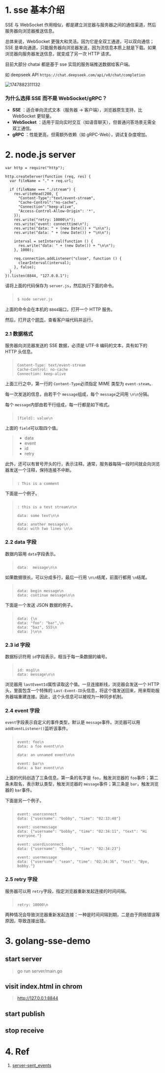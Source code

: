 # 1. sse 基本介绍

SSE 与 WebSocket 作用相似，都是建立浏览器与服务器之间的通信渠道，然后服务器向浏览器推送信息。

总体来说，WebSocket 更强大和灵活。因为它是全双工通道，可以双向通信；SSE 是单向通道，只能服务器向浏览器发送，因为流信息本质上就是下载。如果浏览器向服务器发送信息，就变成了另一次 HTTP 请求。

目前大部分 chatai 都是基于 sse 实现的服务端推送数据给客户端。

如 deepseek API `https://chat.deepseek.com/api/v0/chat/completion`

![1747882311132](image/README/1747882311132.png)

### **为什么选择 SSE 而不是 WebSocket/gRPC？**

- **SSE** ：适合单向流式文本（服务器 → 客户端），浏览器原生支持，比 WebSocket 更轻量。
- **WebSocket** ：适用于双向实时交互（如语音聊天），但普通问答场景无需全双工通信。
- **gRPC** ：性能更高，但需额外依赖（如 gRPC-Web），调试复杂度增加。

# 2. node.js server

```nodejs
var http = require("http");

http.createServer(function (req, res) {
  var fileName = "." + req.url;

  if (fileName === "./stream") {
    res.writeHead(200, {
      "Content-Type":"text/event-stream",
      "Cache-Control":"no-cache",
      "Connection":"keep-alive",
      "Access-Control-Allow-Origin": '*',
    });
    res.write("retry: 10000\n");
    res.write("event: connecttime\n");
    res.write("data: " + (new Date()) + "\n\n");
    res.write("data: " + (new Date()) + "\n\n");

    interval = setInterval(function () {
      res.write("data: " + (new Date()) + "\n\n");
    }, 1000);

    req.connection.addListener("close", function () {
      clearInterval(interval);
    }, false);
  }
}).listen(8844, "127.0.0.1");

```

请将上面的代码保存为 `server.js`，然后执行下面的命令。

> ```bash
>
> $ node server.js
> ```

上面的命令会在本机的 `8844`端口，打开一个 HTTP 服务。

然后，打开这个[网页](http://jsbin.com/vuziboduwa/edit?html,output)，查看客户端代码并运行。

### 2.1 数据格式

服务器向浏览器发送的 SSE 数据，必须是 UTF-8 编码的文本，具有如下的 HTTP 头信息。

> ```markup
>
> Content-Type: text/event-stream
> Cache-Control: no-cache
> Connection: keep-alive
> ```

上面三行之中，第一行的 `Content-Type`必须指定 MIME 类型为 `event-steam`。

每一次发送的信息，由若干个 `message`组成，每个 `message`之间用 `\n\n`分隔。

每个 `message`内部由若干行组成，每一行都是如下格式。

> ```markup
>
> [field]: value\n
> ```

上面的 `field`可以取四个值。

> - data
> - event
> - id
> - retry

此外，还可以有冒号开头的行，表示注释。通常，服务器每隔一段时间就会向浏览器发送一个注释，保持连接不中断。

> ```markup
>
> : This is a comment
> ```

下面是一个例子。

> ```markup
>
> : this is a test stream\n\n
>
> data: some text\n\n
>
> data: another message\n
> data: with two lines \n\n
> ```

### 2.2 data 字段

数据内容用 `data`字段表示。

> ```markup
>
> data:  message\n\n
> ```

如果数据很长，可以分成多行，最后一行用 `\n\n`结尾，前面行都用 `\n`结尾。

> ```markup
>
> data: begin message\n
> data: continue message\n\n
> ```

下面是一个发送 JSON 数据的例子。

> ```markup
>
> data: {\n
> data: "foo": "bar",\n
> data: "baz", 555\n
> data: }\n\n
> ```

### 2.3 id 字段

数据标识符用 `id`字段表示，相当于每一条数据的编号。

> ```markup
>
> id: msg1\n
> data: message\n\n
> ```

浏览器用 `lastEventId`属性读取这个值。一旦连接断线，浏览器会发送一个 HTTP 头，里面包含一个特殊的 `Last-Event-ID`头信息，将这个值发送回来，用来帮助服务器端重建连接。因此，这个头信息可以被视为一种同步机制。

### 2.4 event 字段

`event`字段表示自定义的事件类型，默认是 `message`事件。浏览器可以用 `addEventListener()`监听该事件。

> ```markup
>
> event: foo\n
> data: a foo event\n\n
>
> data: an unnamed event\n\n
>
> event: bar\n
> data: a bar event\n\n
> ```

上面的代码创造了三条信息。第一条的名字是 `foo`，触发浏览器的 `foo`事件；第二条未取名，表示默认类型，触发浏览器的 `message`事件；第三条是 `bar`，触发浏览器的 `bar`事件。

下面是另一个例子。

> ```markup
>
> event: userconnect
> data: {"username": "bobby", "time": "02:33:48"}
>
> event: usermessage
> data: {"username": "bobby", "time": "02:34:11", "text": "Hi everyone."}
>
> event: userdisconnect
> data: {"username": "bobby", "time": "02:34:23"}
>
> event: usermessage
> data: {"username": "sean", "time": "02:34:36", "text": "Bye, bobby."}
> ```

### 2.5 retry 字段

服务器可以用 `retry`字段，指定浏览器重新发起连接的时间间隔。

> ```markup
>
> retry: 10000\n
> ```

两种情况会导致浏览器重新发起连接：一种是时间间隔到期，二是由于网络错误等原因，导致连接出错。

# 3. golang-sse-demo

## start server

> go run server/main.go

## visit index.html in chrom

> http://127.0.0.1:8844

## start publish

## stop receive

# 4. Ref

1. [server-sent_events](https://www.ruanyifeng.com/blog/2017/05/server-sent_events.html)
